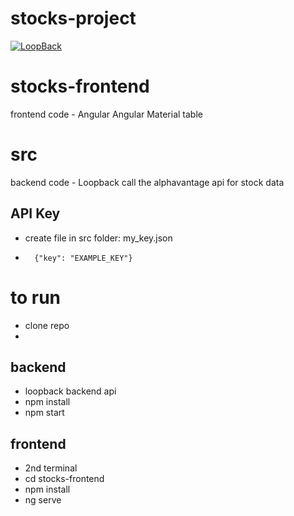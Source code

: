# stocks-project

[![LoopBack](https://github.com/strongloop/loopback-next/raw/master/docs/site/imgs/branding/Powered-by-LoopBack-Badge-(blue)-@2x.png)](http://loopback.io/)


# stocks-frontend
frontend code - Angular
Angular Material
table

# src
backend code - Loopback
call the alphavantage api for stock data

## API Key
- create file in src folder: my_key.json
- ```
    {"key": "EXAMPLE_KEY"}

# to run
- clone repo
- 
## backend
- loopback backend api
- npm install
- npm start

## frontend
- 2nd terminal
- cd stocks-frontend
- npm install
- ng serve



